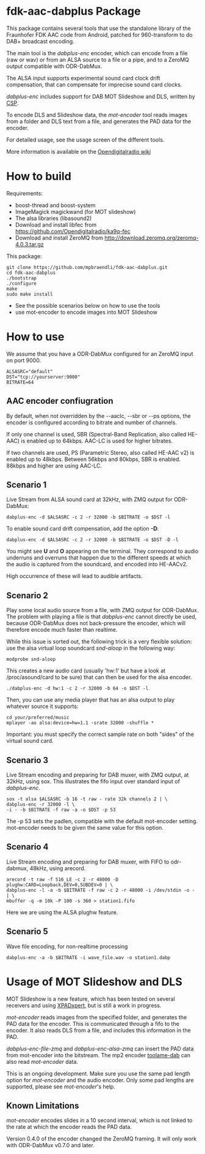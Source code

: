 fdk-aac-dabplus Package
=======================

This package contains several tools that use the standalone library
of the Fraunhofer FDK AAC code from Android, patched for
960-transform to do DAB+ broadcast encoding.

The main tool is the *dabplus-enc* encoder, which can encode from
a file (raw or wav) or from an ALSA source to a file or a pipe, and
to a ZeroMQ output compatible with ODR-DabMux.

The ALSA input supports experimental sound card clock drift compensation, that
can compensate for imprecise sound card clocks.

*dabplus-enc* includes support for DAB MOT Slideshow and DLS, written by
[CSP](http://rd.csp.it).

To encode DLS and Slideshow data, the *mot-encoder* tool reads images
from a folder and DLS text from a file, and generates the PAD data
for the encoder.

For detailed usage, see the usage screen of the different tools.

More information is available on the
[Opendigitalradio wiki](http://opendigitalradio.org)

How to build
=============

Requirements:

* boost-thread and boost-system
* ImageMagick magickwand (for MOT slideshow)
* The alsa libraries (libasound2)
* Download and install libfec from https://github.com/Opendigitalradio/ka9q-fec
* Download and install ZeroMQ from http://download.zeromq.org/zeromq-4.0.3.tar.gz

This package:

    git clone https://github.com/mpbraendli/fdk-aac-dabplus.git
    cd fdk-aac-dabplus
    ./bootstrap
    ./configure
    make
    sudo make install

* See the possible scenarios below on how to use the tools
* use mot-encoder to encode images into MOT Slideshow


How to use
==========

We assume that you have a ODR-DabMux configured for an ZeroMQ
input on port 9000.

    ALSASRC="default"
    DST="tcp://yourserver:9000"
    BITRATE=64

AAC encoder confiugration
-------------------------

By default, when not overridden by the --aaclc, --sbr or --ps options,
the encoder is configured according to bitrate and number of channels.

If only one channel is used, SBR (Spectral-Band Replication, also called
HE-AAC) is enabled up to 64kbps. AAC-LC is used for higher bitrates.

If two channels are used, PS (Parametric Stereo, also called HE-AAC v2)
is enabled up to 48kbps. Between 56kbps and 80kbps, SBR is enabled. 88kbps
and higher are using AAC-LC.

Scenario 1
----------

Live Stream from ALSA sound card at 32kHz, with ZMQ output for ODR-DabMux:

    dabplus-enc -d $ALSASRC -c 2 -r 32000 -b $BITRATE -o $DST -l

To enable sound card drift compensation, add the option **-D**:

    dabplus-enc -d $ALSASRC -c 2 -r 32000 -b $BITRATE -o $DST -D -l

You might see **U** and **O** appearing on the terminal. They correspond
to audio underruns and overruns that happen due to the different speeds at which
the audio is captured from the soundcard, and encoded into HE-AACv2.

High occurrence of these will lead to audible artifacts.

Scenario 2
----------

Play some local audio source from a file, with ZMQ output for ODR-DabMux. The problem with
playing a file is that *dabplus-enc* cannot directly be used, because ODR-DabMux
does not back-pressure the encoder, which will therefore encode much faster than realtime.

While this issue is sorted out, the following trick is a very flexible solution: use the
alsa virtual loop soundcard *snd-aloop* in the following way:

    modprobe snd-aloop

This creates a new audio card (usually 'hw:1' but have a look at /proc/asound/card to be sure) that
can then be used for the alsa encoder.

    ./dabplus-enc -d hw:1 -c 2 -r 32000 -b 64 -o $DST -l

Then, you can use any media player that has an alsa output to play whatever source it supports:

    cd your/preferred/music
    mplayer -ao alsa:device=hw=1.1 -srate 32000 -shuffle *

Important: you must specify the correct sample rate on both "sides" of the virtual sound card.


Scenario 3
----------
Live Stream encoding and preparing for DAB muxer, with ZMQ output, at 32kHz, using sox.
This illustrates the fifo input over standard input of *dabplus-enc*.


    sox -t alsa $ALSASRC -b 16 -t raw - rate 32k channels 2 | \
    dabplus-enc -r 32000 -l \
    -i - -b $BITRATE -f raw -a -o $DST -p 53

The -p 53 sets the padlen, compatible with the default mot-encoder setting. mot-encoder needs
to be given the same value for this option.


Scenario 4
----------
Live Stream encoding and preparing for DAB muxer, with FIFO to odr-dabmux, 48kHz, using
arecord.

    arecord -t raw -f S16_LE -c 2 -r 48000 -D plughw:CARD=Loopback,DEV=0,SUBDEV=0 | \
    dabplus-enc -l -a -b $BITRATE -f raw -c 2 -r 48000 -i /dev/stdin -o - | \
    mbuffer -q -m 10k -P 100 -s 360 > station1.fifo

Here we are using the ALSA plughw feature.

Scenario 5
----------
Wave file encoding, for non-realtime processing

    dabplus-enc -a -b $BITRATE -i wave_file.wav -o station1.dabp


Usage of MOT Slideshow and DLS
==============================

MOT Slideshow is a new feature, which has been tested on several receivers and
using [XPADxpert](http://www.basicmaster.de/xpadxpert/), but is still a work
in progress.

*mot-encoder* reads images from
the specified folder, and generates the PAD data for the encoder. This is
communicated through a fifo to the encoder. It also reads DLS from a file, and
includes this information in the PAD.

*dabplus-enc-file-zmq* and *dabplus-enc-alsa-zmq* can insert the PAD data from
mot-encoder into the bitstream.
The mp2 encoder [toolame-dab](https://github.com/Opendigitalradio/toolame-dab)
can also read *mot-encoder* data.

This is an ongoing development. Make sure you use the same pad length option
for *mot-encoder* and the audio encoder. Only some pad lengths are supported,
please see *mot-encoder*'s help.

Known Limitations
-----------------

*mot-encoder* encodes slides in a 10 second interval, which is not linked
to the rate at which the encoder reads the PAD data.

Version 0.4.0 of the encoder changed the ZeroMQ framing. It will only work with
ODR-DabMux v0.7.0 and later.

